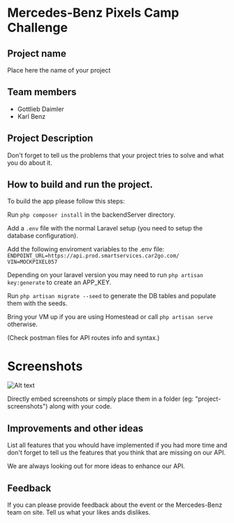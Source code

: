 # Mercedes-Benz Pixels Camp Challenge

## Project name

Place here the name of your project

## Team members

  - Gottlieb Daimler
  - Karl Benz

## Project Description

Don't forget to tell us the problems that your project tries to solve and what you do about it.

## How to build and run the project.

To build the app please follow this steps:

Run `php composer install` in the backendServer directory.

Add a `.env` file with the normal Laravel setup (you need to setup the database configuration).

Add the following enviroment variables to the .env file:
`ENDPOINT_URL=https://api.prod.smartservices.car2go.com/`
`VIN=MOCKPIXEL057`

Depending on your laravel version you may need to run `php artisan key:generate` to create an APP_KEY.

Run `php artisan migrate --seed` to generate the DB tables and populate them with the seeds.

Bring your VM up if you are using Homestead or call `php artisan serve` otherwise.

(Check postman files for API routes info and syntax.)


# Screenshots

![Alt text](https://www.smartusa.com/resources/img/offers/offer-cabriolet.jpg)

Directly embed screenshots or simply place them in a folder (eg: "project-screenshots") along with your code.

## Improvements and other ideas

List all features that you whould have implemented if you had more time and don't forget to tell us the features that you think that are missing on our API.

We are always looking out for more ideas to enhance our API.

## Feedback

If you can please provide feedback about the event or the Mercedes-Benz team on site. Tell us what your likes ands dislikes.
